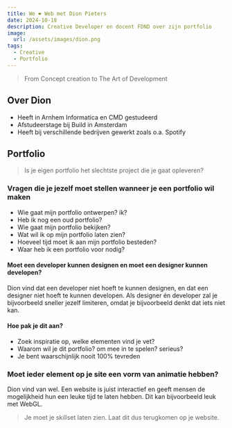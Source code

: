 ```yaml
---
title: We ❤️ Web met Dion Pieters
date: 2024-10-18
description: Creative Developer en docent FDND over zijn portfolio
image:
  url: /assets/images/dion.png
tags:
  - Creative
  - Portfolio
---
```

> From Concept creation to The Art of Development

## Over Dion
- Heeft in Arnhem Informatica en CMD gestudeerd
- Afstudeerstage bij Build in Amsterdam
- Heeft bij verschillende bedrijven gewerkt zoals o.a. Spotify

## Portfolio

> Is je eigen portfolio het slechtste project die je gaat opleveren?

### Vragen die je jezelf moet stellen wanneer je een portfolio wil maken

- Wie gaat mijn portfolio ontwerpen? ik?
- Heb ik nog een oud portfolio?
- Wie gaat mijn portfolio bekijken?
- Wat wil ik op mijn portfolio laten zien?
- Hoeveel tijd moet ik aan mijn portfolio besteden?
- Waar heb ik een portfolio voor nodig?

#### Moet een developer kunnen designen en moet een designer kunnen developen?

Dion vind dat een developer niet hoeft te kunnen designen, en dat een designer niet hoeft te kunnen developen.
Als designer én developer zal je bijvoorbeeld sneller jezelf limiteren, omdat je bijvoorbeeld denkt dat iets niet kan.

#### Hoe pak je dit aan?

- Zoek inspiratie op, welke elementen vind je vet?
- Waarom wil je dit portfolio? om mee in te spelen? serieus?
- Je bent waarschijnlijk nooit 100% tevreden

### Moet ieder element op je site een vorm van animatie hebben?

Dion vind van wel. Een website is juist interactief en geeft mensen de mogelijkheid hun een leuke tijd te laten hebben. Dit kan bijvoorbeeld leuk met WebGL.

> Je moet je skillset laten zien. Laat dit dus terugkomen op je website.
